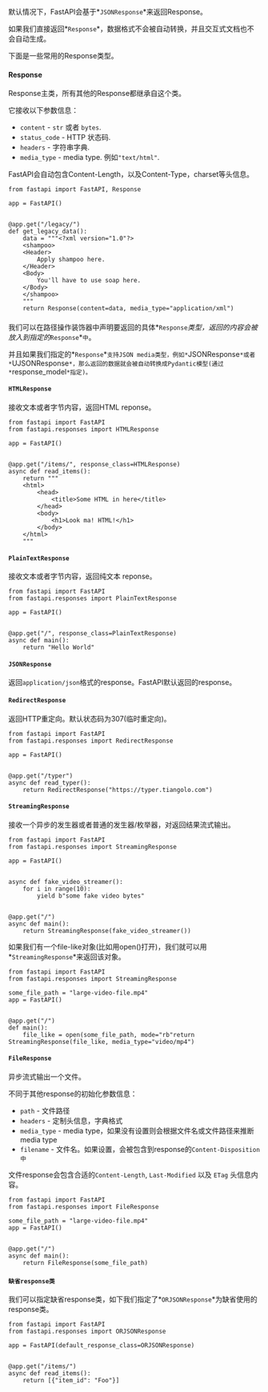 默认情况下，FastAPI会基于*`JSONResponse`*来返回Response。

如果我们直接返回*`Response`*，数据格式不会被自动转换，并且交互式文档也不会自动生成。

下面是一些常用的Response类型。

#### Response

Response主类，所有其他的Response都继承自这个类。

它接收以下参数信息：

- `content` - `str` 或者 `bytes`.
- `status_code` - HTTP 状态码.
- `headers` - 字符串字典.
- `media_type` - media type. 例如`"text/html"`.

FastAPI会自动包含Content-Length，以及Content-Type，charset等头信息。

```
from fastapi import FastAPI, Response

app = FastAPI()


@app.get("/legacy/")
def get_legacy_data():
    data = """<?xml version="1.0"?>
    <shampoo>
    <Header>
        Apply shampoo here.
    </Header>
    <Body>
        You'll have to use soap here.
    </Body>
    </shampoo>
    """
    return Response(content=data, media_type="application/xml")
```

####  

我们可以在路径操作装饰器中声明要返回的具体*`Response`*类型，返回的内容会被放入到指定的*`Response`*`中`。

并且如果我们指定的*`Response`*`支持JSON media类型，例如*`JSONResponse`*或者*`UJSONResponse`*，那么返回的数据就会被自动转换成Pydantic模型(通过*`response_model`*指定)。`

#### `HTMLResponse`

接收文本或者字节内容，返回HTML reponse。

```
from fastapi import FastAPI
from fastapi.responses import HTMLResponse

app = FastAPI()


@app.get("/items/", response_class=HTMLResponse)
async def read_items():
    return """
    <html>
        <head>
            <title>Some HTML in here</title>
        </head>
        <body>
            <h1>Look ma! HTML!</h1>
        </body>
    </html>
    """
```

#### `PlainTextResponse`

接收文本或者字节内容，返回纯文本 reponse。

```
from fastapi import FastAPI
from fastapi.responses import PlainTextResponse

app = FastAPI()


@app.get("/", response_class=PlainTextResponse)
async def main():
    return "Hello World"
```

#### `JSONResponse`

返回`application/json`格式的response。FastAPI默认返回的response。

#### `RedirectResponse`

返回HTTP重定向。默认状态码为307(临时重定向)。

```
from fastapi import FastAPI
from fastapi.responses import RedirectResponse

app = FastAPI()


@app.get("/typer")
async def read_typer():
    return RedirectResponse("https://typer.tiangolo.com")
```

#### `StreamingResponse`

接收一个异步的发生器或者普通的发生器/枚举器，对返回结果流式输出。

```
from fastapi import FastAPI
from fastapi.responses import StreamingResponse

app = FastAPI()


async def fake_video_streamer():
    for i in range(10):
        yield b"some fake video bytes"


@app.get("/")
async def main():
    return StreamingResponse(fake_video_streamer())
```

如果我们有一个file-like对象(比如用open()打开)，我们就可以用*`StreamingResponse`*来返回该对象。

```
from fastapi import FastAPI
from fastapi.responses import StreamingResponse

some_file_path = "large-video-file.mp4"
app = FastAPI()


@app.get("/")
def main():
    file_like = open(some_file_path, mode="rb"return StreamingResponse(file_like, media_type="video/mp4")
```

#### `FileResponse`

异步流式输出一个文件。

不同于其他response的初始化参数信息：

- `path` - 文件路径
- `headers` - 定制头信息，字典格式
- `media_type` - media type，如果没有设置则会根据文件名或文件路径来推断media type
- `filename` - 文件名。如果设置，会被包含到response的`Content-Disposition中`

文件response会包含合适的`Content-Length`, `Last-Modified` 以及 `ETag` 头信息内容。

```
from fastapi import FastAPI
from fastapi.responses import FileResponse

some_file_path = "large-video-file.mp4"
app = FastAPI()


@app.get("/")
async def main():
    return FileResponse(some_file_path)
```

 

#### `缺省response类`

我们可以指定缺省response类，如下我们指定了*`ORJSONResponse`*为缺省使用的response类。

```
from fastapi import FastAPI
from fastapi.responses import ORJSONResponse

app = FastAPI(default_response_class=ORJSONResponse)


@app.get("/items/")
async def read_items():
    return [{"item_id": "Foo"}]
```